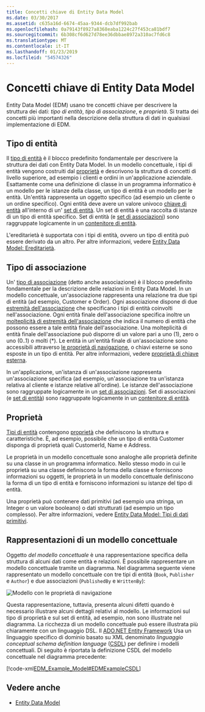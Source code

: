 ```yaml
---
title: Concetti chiave di Entity Data Model
ms.date: 03/30/2017
ms.assetid: c635a16d-6674-45aa-9344-dcb7df992bab
ms.openlocfilehash: 0a79143f8927a8368eaba1224c27f453ca81bdf7
ms.sourcegitcommit: 6b308cf6d627d78ee36dbbae8972a310ac7fd6c8
ms.translationtype: MT
ms.contentlocale: it-IT
ms.lasthandoff: 01/23/2019
ms.locfileid: "54574326"
---
```

# <a name="entity-data-model-key-concepts"></a>Concetti chiave di Entity Data Model
Entity Data Model (EDM) usano tre concetti chiave per descrivere la struttura dei dati: *tipo di entità*, *tipo di associazione*, e *proprietà*. Si tratta dei concetti più importanti nella descrizione della struttura di dati in qualsiasi implementazione di EDM.  
  
## <a name="entity-type"></a>Tipo di entità  
 Il [tipo di entità](../../../../docs/framework/data/adonet/entity-type.md) è il blocco predefinito fondamentale per descrivere la struttura dei dati con Entity Data Model. In un modello concettuale, i tipi di entità vengono costruiti dal [proprietà](../../../../docs/framework/data/adonet/property.md) e descrivono la struttura di concetti di livello superiore, ad esempio i clienti e ordini in un'applicazione aziendale. Esattamente come una definizione di classe in un programma informatico è un modello per le istanze della classe, un tipo di entità è un modello per le entità. Un'entità rappresenta un oggetto specifico (ad esempio un cliente o un ordine specifico). Ogni entità deve avere un valore univoco [chiave di entità](../../../../docs/framework/data/adonet/entity-key.md) all'interno di un' [set di entità](../../../../docs/framework/data/adonet/entity-set.md).  Un set di entità è una raccolta di istanze di un tipo di entità specifico. Set di entità (e [set di associazioni](../../../../docs/framework/data/adonet/association-set.md)) sono raggruppate logicamente in un [contenitore di entità](../../../../docs/framework/data/adonet/entity-container.md).  
  
 L'ereditarietà è supportata con i tipi di entità, ovvero un tipo di entità può essere derivato da un altro. Per altre informazioni, vedere [Entity Data Model: Ereditarietà](../../../../docs/framework/data/adonet/entity-data-model-inheritance.md).  
  
## <a name="association-type"></a>Tipo di associazione  
 Un' [tipo di associazione](../../../../docs/framework/data/adonet/association-type.md) (detto anche associazione) è il blocco predefinito fondamentale per la descrizione delle relazioni in Entity Data Model. In un modello concettuale, un'associazione rappresenta una relazione tra due tipi di entità (ad esempio, Customer e Order). Ogni associazione dispone di due [estremità dell'associazione](../../../../docs/framework/data/adonet/association-end.md) che specificano i tipi di entità coinvolti nell'associazione. Ogni entità finale dell'associazione specifica inoltre un [molteplicità di estremità dell'associazione](../../../../docs/framework/data/adonet/association-end-multiplicity.md) che indica il numero di entità che possono essere a tale entità finale dell'associazione. Una molteplicità di entità finale dell'associazione può disporre di un valore pari a uno (1), zero o uno (0..1) o molti (*). Le entità in un'entità finale di un'associazione sono accessibili attraverso [le proprietà di navigazione](../../../../docs/framework/data/adonet/navigation-property.md), o chiavi esterne se sono esposte in un tipo di entità. Per altre informazioni, vedere [proprietà di chiave esterna](../../../../docs/framework/data/adonet/foreign-key-property.md).  
  
 In un'applicazione, un'istanza di un'associazione rappresenta un'associazione specifica (ad esempio, un'associazione tra un'istanza relativa al cliente e istanze relative all'ordine). Le istanze dell'associazione sono raggruppate logicamente in un [set di associazioni](../../../../docs/framework/data/adonet/association-set.md). Set di associazioni (e [set di entità](../../../../docs/framework/data/adonet/entity-set.md)) sono raggruppate logicamente in un [contenitore di entità](../../../../docs/framework/data/adonet/entity-container.md).  
  
## <a name="property"></a>Proprietà  
 [Tipi di entità](../../../../docs/framework/data/adonet/entity-type.md) contengono [proprietà](../../../../docs/framework/data/adonet/property.md) che definiscono la struttura e caratteristiche. È, ad esempio, possibile che un tipo di entità Customer disponga di proprietà quali CustomerId, Name e Address.  
  
 Le proprietà in un modello concettuale sono analoghe alle proprietà definite su una classe in un programma informatico. Nello stesso modo in cui le proprietà su una classe definiscono la forma della classe e forniscono informazioni su oggetti, le proprietà in un modello concettuale definiscono la forma di un tipo di entità e forniscono informazioni su istanze del tipo di entità.  
  
 Una proprietà può contenere dati primitivi (ad esempio una stringa, un Integer o un valore booleano) o dati strutturati (ad esempio un tipo complesso). Per altre informazioni, vedere [Entity Data Model: Tipi di dati primitivi](../../../../docs/framework/data/adonet/entity-data-model-primitive-data-types.md).  
  
## <a name="representations-of-a-conceptual-model"></a>Rappresentazioni di un modello concettuale  
 Oggetto *del modello concettuale* è una rappresentazione specifica della struttura di alcuni dati come entità e relazioni. È possibile rappresentare un modello concettuale tramite un diagramma. Nel diagramma seguente viene rappresentato un modello concettuale con tre tipi di entità (`Book`, `Publisher` e `Author`) e due associazioni (`PublishedBy` e `WrittenBy`):  
  
 ![Modello con le proprietà di navigazione](../../../../docs/framework/data/adonet/media/modelwithnavprops.gif "ModelWithNavProps")  
  
 Questa rappresentazione, tuttavia, presenta alcuni difetti quando è necessario illustrare alcuni dettagli relativi al modello. Le informazioni sul tipo di proprietà e sul set di entità, ad esempio, non sono illustrate nel diagramma. La ricchezza di un modello concettuale può essere illustrata più chiaramente con un linguaggio DSL. Il [ADO.NET Entity Framework](../../../../docs/framework/data/adonet/ef/index.md) Usa un linguaggio specifico di dominio basato su XML denominato *linguaggio conceptual schema definition language* ([CSDL](../../../../docs/framework/data/adonet/ef/language-reference/csdl-specification.md)) per definire i modelli concettuali. Di seguito è riportata la definizione CSDL del modello concettuale nel diagramma precedente:  
  
 [!code-xml[EDM_Example_Model#EDMExampleCSDL](../../../../samples/snippets/xml/VS_Snippets_Data/edm_example_model/xml/books.edmx#edmexamplecsdl)]  
  
## <a name="see-also"></a>Vedere anche
- [Entity Data Model](../../../../docs/framework/data/adonet/entity-data-model.md)

